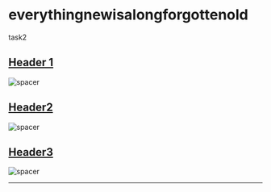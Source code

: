 # everythingnewisalongforgottenold
task2 

## [Header 1](#Header+1)

![spacer](https://user-images.githubusercontent.com/112625230/189935642-5a3ca3b8-50aa-4867-a1f8-e0c45b1a32c6.png)

## [Header2](#Header2)

![spacer](https://user-images.githubusercontent.com/112625230/189935642-5a3ca3b8-50aa-4867-a1f8-e0c45b1a32c6.png)

## [Header3](#Header3)

![spacer](https://user-images.githubusercontent.com/112625230/189935642-5a3ca3b8-50aa-4867-a1f8-e0c45b1a32c6.png)

---
